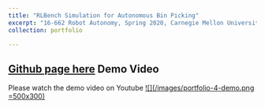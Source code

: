 ```yaml
---
title: "RLBench Simulation for Autonomous Bin Picking"
excerpt: "16-662 Robot Autonomy, Spring 2020, Carnegie Mellon University <br/><img src='/images/portfolio-4-demo.png'>"
collection: portfolio

---
```


[Github page here](https://github.com/aaronzguan/Autonomous-Bin-Picking)
Demo Video
---------------

Please watch the demo video on Youtube
[![](/images/portfolio-4-demo.png =500x300)](https://www.youtube.com/watch?v=SxaQyB_vTLc&feature=youtu.be)